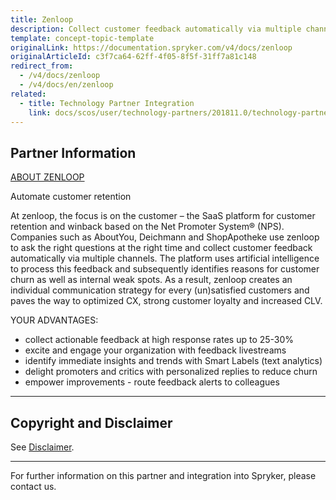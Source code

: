 ```yaml
---
title: Zenloop
description: Collect customer feedback automatically via multiple channels by integrating  Zenlopp into Spryker Commerce OS.
template: concept-topic-template
originalLink: https://documentation.spryker.com/v4/docs/zenloop
originalArticleId: c3f7ca64-62ff-4f05-8f5f-31ff7a81c148
redirect_from:
  - /v4/docs/zenloop
  - /v4/docs/en/zenloop
related:
  - title: Technology Partner Integration
    link: docs/scos/user/technology-partners/201811.0/technology-partner-integration.html
---
```


## Partner Information
[ABOUT ZENLOOP](https://www.zenloop.com)

Automate customer retention

At zenloop, the focus is on the customer – the SaaS platform for customer retention and winback based on the Net Promoter System® (NPS). Companies such as AboutYou, Deichmann and ShopApotheke use zenloop to ask the right questions at the right time and collect customer feedback automatically via multiple channels. The platform uses artificial intelligence to process this feedback and subsequently identifies reasons for customer churn as well as internal weak spots. As a result, zenloop creates an individual communication strategy for every (un)satisfied customers and paves the way to optimized CX, strong customer loyalty and increased CLV.

YOUR ADVANTAGES:

* collect actionable feedback at high response rates up to 25-30%
* excite and engage your organization with feedback livestreams
* identify immediate insights and trends with Smart Labels (text analytics)
* delight promoters and critics with personalized replies to reduce churn
* empower improvements - route feedback alerts to colleagues

---

## Copyright and Disclaimer

See [Disclaimer](https://github.com/spryker/spryker-documentation).

---
For further information on this partner and integration into Spryker, please contact us.

<div class="hubspot-form js-hubspot-form" data-portal-id="2770802" data-form-id="163e11fb-e833-4638-86ae-a2ca4b929a41" id="hubspot-1"></div>

